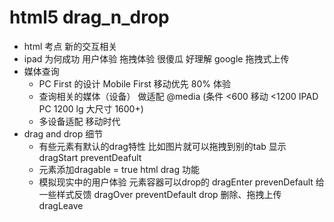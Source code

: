 # html5 drag_n_drop

- html 考点
    新的交互相关
- ipad 为何成功
    用户体验 拖拽体验  很傻瓜 好理解
    google 拖拽式上传
- 媒体查询
    - PC First 的设计
        Mobile First  移动优先  80%  体验
    - 查询相关的媒体（设备） 做适配
        @media (条件  <600 移动  <1200 IPAD PC    1200  lg 大尺寸  1600+)
    - 多设备适配 移动时代
- drag and drop 细节
    - 有些元素有默认的drag特性
    比如图片就可以拖拽到别的tab 显示
    dragStart  preventDeafult
    - 元素添加dragable = true  html drag 功能
    - 模拟现实中的用户体验 元素容器可以drop的
    dragEnter  prevenDefault  给一些样式反馈
    dragOver  preventDefault
    drop 删除、拖拽上传
    dragLeave  
